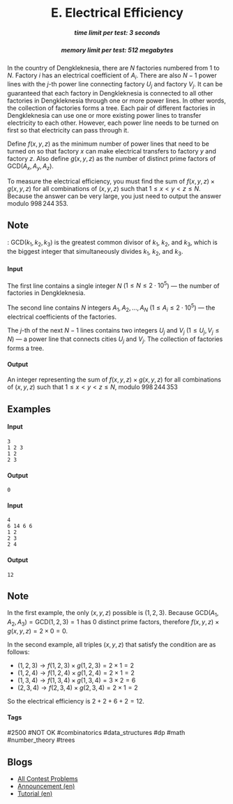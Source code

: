 <h1 style='text-align: center;'> E. Electrical Efficiency</h1>

<h5 style='text-align: center;'>time limit per test: 3 seconds</h5>
<h5 style='text-align: center;'>memory limit per test: 512 megabytes</h5>

In the country of Dengkleknesia, there are $N$ factories numbered from $1$ to $N$. Factory $i$ has an electrical coefficient of $A_i$. There are also $N-1$ power lines with the $j$-th power line connecting factory $U_j$ and factory $V_j$. It can be guaranteed that each factory in Dengkleknesia is connected to all other factories in Dengkleknesia through one or more power lines. In other words, the collection of factories forms a tree. Each pair of different factories in Dengkleknesia can use one or more existing power lines to transfer electricity to each other. However, each power line needs to be turned on first so that electricity can pass through it.

Define $f(x, y, z)$ as the minimum number of power lines that need to be turned on so that factory $x$ can make electrical transfers to factory $y$ and factory $z$. Also define $g(x, y, z)$ as the number of distinct prime factors of $\text{GCD}(A_x, A_y, A_z)$.

To measure the electrical efficiency, you must find the sum of $f(x, y, z) \times g(x, y, z)$ for all combinations of $(x, y, z)$ such that $1 \leq x < y < z \leq N$. Because the answer can be very large, you just need to output the answer modulo $998\,244\,353$.

## Note

: $\text{GCD}(k_1, k_2, k_3)$ is the greatest common divisor of $k_1$, $k_2$, and $k_3$, which is the biggest integer that simultaneously divides $k_1$, $k_2$, and $k_3$.

#### Input

The first line contains a single integer $N$ ($1 \le N \le 2 \cdot 10^5$) — the number of factories in Dengkleknesia.

The second line contains $N$ integers $A_1, A_2, \dots, A_N$ ($1 \leq A_i \leq 2 \cdot 10^5$) — the electrical coefficients of the factories.

The $j$-th of the next $N-1$ lines contains two integers $U_j$ and $V_j$ ($1 \le U_j, V_j \le N$) — a power line that connects cities $U_j$ and $V_j$. The collection of factories forms a tree.

#### Output

An integer representing the sum of $f(x, y, z) \times g(x, y, z)$ for all combinations of $(x, y, z)$ such that $1 \leq x < y < z \leq N$, modulo $998\,244\,353$

## Examples

#### Input


```text
3
1 2 3
1 2
2 3
```
#### Output


```text
0
```
#### Input


```text
4
6 14 6 6
1 2
2 3
2 4
```
#### Output


```text
12
```
## Note

In the first example, the only $(x, y, z)$ possible is $(1, 2, 3)$. Because $\text{GCD}(A_1, A_2, A_3) = \text{GCD}(1, 2, 3) = 1$ has $0$ distinct prime factors, therefore $f(x, y, z) \times g(x, y, z) = 2 \times 0 = 0$.

In the second example, all triples $(x, y, z)$ that satisfy the condition are as follows: 

* $(1, 2, 3) \rightarrow f(1, 2, 3) \times g(1, 2, 3) = 2 \times 1 = 2$
* $(1, 2, 4) \rightarrow f(1, 2, 4) \times g(1, 2, 4) = 2 \times 1 = 2$
* $(1, 3, 4) \rightarrow f(1, 3, 4) \times g(1, 3, 4) = 3 \times 2 = 6$
* $(2, 3, 4) \rightarrow f(2, 3, 4) \times g(2, 3, 4) = 2 \times 1 = 2$

So the electrical efficiency is $2 + 2 + 6 + 2 = 12$.



#### Tags 

#2500 #NOT OK #combinatorics #data_structures #dp #math #number_theory #trees 

## Blogs
- [All Contest Problems](../COMPFEST_14_-_Preliminary_Online_Mirror_(Unrated,_ICPC_Rules,_Teams_Preferred).md)
- [Announcement (en)](../blogs/Announcement_(en).md)
- [Tutorial (en)](../blogs/Tutorial_(en).md)
